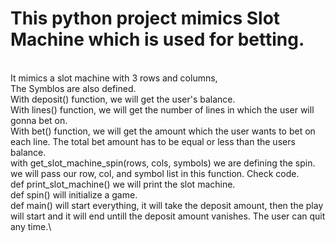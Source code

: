 # This python project mimics Slot Machine which is used for betting.
\
It mimics a slot machine with 3 rows and columns,\
The Symblos are also defined.\
With deposit() function, we will get the user's balance.\
With lines() function, we will get the number of lines in which the user will gonna bet on.\
With bet() function, we will get the amount which the user wants to bet on each line. The total bet amount has to be equal or less than the users balance.\
with get_slot_machine_spin(rows, cols, symbols) we are defining the spin. we will pass our row, col, and symbol list in this function. Check code.\
def print_slot_machine() we will print the slot machine.\
def spin() will initialize a  game.\
def main() will start everything, it will take the deposit amount, then the play will start and it will end untill the deposit amount vanishes. The user can quit any time.\
